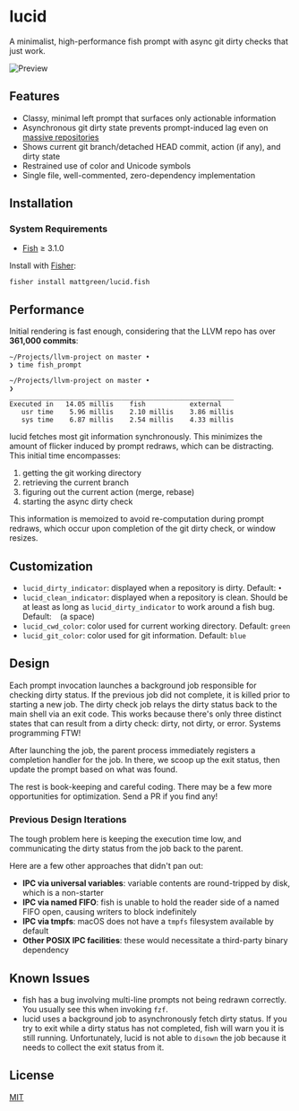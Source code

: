 # lucid

A minimalist, high-performance fish prompt with async git dirty checks that just work.

![Preview](https://user-images.githubusercontent.com/56996/98549007-9520be80-22dd-11eb-884f-b688c9fd26cf.png)

## Features

* Classy, minimal left prompt that surfaces only actionable information
* Asynchronous git dirty state prevents prompt-induced lag even on [massive repositories](https://github.com/llvm/llvm-project)
* Shows current git branch/detached HEAD commit, action (if any), and dirty state
* Restrained use of color and Unicode symbols
* Single file, well-commented, zero-dependency implementation

## Installation

### System Requirements

* [Fish](https://fishshell.com/) ≥ 3.1.0

Install with [Fisher](https://github.com/jorgebucaran/fisher):

```console
fisher install mattgreen/lucid.fish
```

## Performance

Initial rendering is fast enough, considering that the LLVM repo has over **361,000 commits**:

```shell
~/Projects/llvm-project on master •
❯ time fish_prompt

~/Projects/llvm-project on master •
❯
________________________________________________________
Executed in   14.05 millis    fish           external
   usr time    5.96 millis    2.10 millis    3.86 millis
   sys time    6.87 millis    2.54 millis    4.33 millis
```

lucid fetches most git information synchronously. This minimizes the amount of flicker induced by prompt redraws, which can be distracting. This initial time encompasses:

1. getting the git working directory
2. retrieving the current branch
3. figuring out the current action (merge, rebase)
4. starting the async dirty check

This information is memoized to avoid re-computation during prompt redraws, which occur upon completion of the git dirty check, or window resizes.

## Customization

* `lucid_dirty_indicator`: displayed when a repository is dirty. Default: `•`
* `lucid_clean_indicator`: displayed when a repository is clean. Should be at least as long as `lucid_dirty_indicator` to work around a fish bug. Default: ` ` (a space)
* `lucid_cwd_color`: color used for current working directory. Default: `green`
* `lucid_git_color`: color used for git information. Default: `blue`

## Design

Each prompt invocation launches a background job responsible for checking dirty status. If the previous job did not complete, it is killed prior to starting a new job. The dirty check job relays the dirty status back to the main shell via an exit code. This works because there's only three distinct states that can result from a dirty check: dirty, not dirty, or error. Systems programming FTW!

After launching the job, the parent process immediately registers a completion handler for the job. In there, we scoop up the exit status, then update the prompt based on what was found.

The rest is book-keeping and careful coding. There may be a few more opportunities for optimization. Send a PR if you find any!

### Previous Design Iterations

The tough problem here is keeping the execution time low, and communicating the dirty status from the job back to the parent.

Here are a few other approaches that didn't pan out:

* **IPC via universal variables**: variable contents are round-tripped by disk, which is a non-starter
* **IPC via named FIFO**: fish is unable to hold the reader side of a named FIFO open, causing writers to block indefinitely
* **IPC via tmpfs**: macOS does not have a `tmpfs` filesystem available by default
* **Other POSIX IPC facilities**: these would necessitate a third-party binary dependency

## Known Issues

* fish has a bug involving multi-line prompts not being redrawn correctly. You usually see this when invoking `fzf`.
* lucid uses a background job to asynchronously fetch dirty status. If you try to exit while a dirty status has not completed, fish will warn you it is still running. Unfortunately, lucid is not able to `disown` the job because it needs to collect the exit status from it.

## License

[MIT](LICENSE)